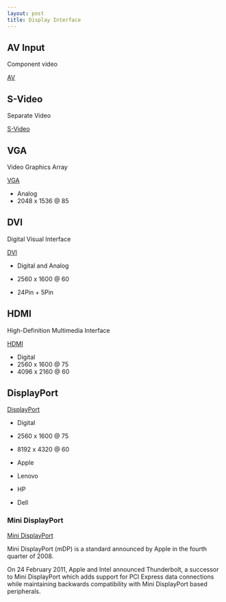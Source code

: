 ```yaml
---
layout: post
title: Display Interface
---
```


## AV Input

Component video

[AV](http://en.wikipedia.org/wiki/Component_video)

## S-Video

Separate Video

[S-Video](http://en.wikipedia.org/wiki/S-Video)

## VGA

Video Graphics Array

[VGA](http://en.wikipedia.org/wiki/VGA_connector)

* Analog
* 2048 x 1536 @ 85

## DVI

Digital Visual Interface

[DVI](http://en.wikipedia.org/wiki/Digital_Visual_Interface)

* Digital and Analog
* 2560 x 1600 @ 60

* 24Pin + 5Pin

## HDMI

High-Definition Multimedia Interface

[HDMI](http://en.wikipedia.org/wiki/HDMI)

* Digital
* 2560 x 1600 @ 75
* 4096 x 2160 @ 60

## DisplayPort

[DisplayPort](http://en.wikipedia.org/wiki/DisplayPort)

* Digital
* 2560 x 1600 @ 75
* 8192 x 4320 @ 60

* Apple
* Lenovo
* HP
* Dell

### Mini DisplayPort

[Mini DisplayPort](http://en.wikipedia.org/wiki/Mini_DisplayPort)

Mini DisplayPort (mDP) is a standard announced by Apple in the fourth quarter of 2008.

On 24 February 2011, Apple and Intel announced Thunderbolt, a successor to Mini DisplayPort which adds support for PCI Express data connections while maintaining backwards compatibility with Mini DisplayPort based peripherals.
